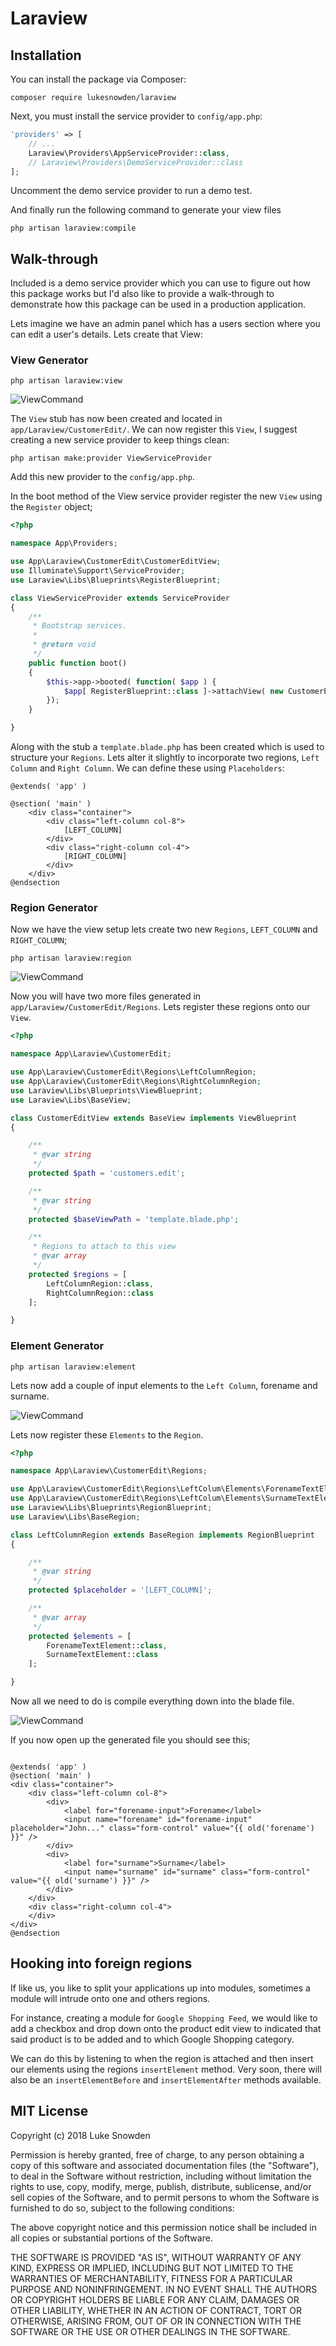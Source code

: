 
# Laraview

## Installation

You can install the package via Composer:

```
composer require lukesnowden/laraview
````

Next, you must install the service provider to `config/app.php`:

```php
'providers' => [
    // ...
    Laraview\Providers\AppServiceProvider::class,
    // Laraview\Providers\DemoServiceProvider::class
];
```

Uncomment the demo service provider to run a demo test.

And finally run the following command to generate your view files

```cli
php artisan laraview:compile
```

## Walk-through

Included is a demo service provider which you can use to figure out how this package works but I'd also 
like to provide a walk-through to demonstrate how this package can be used in a production application.

Lets imagine we have an admin panel which has a users section where you can edit a user's details. Lets 
create that View: 

### View Generator

```cli
php artisan laraview:view
```

![ViewCommand](./readme/laraview-view--customer.edit.png)

The `View` stub has now been created and located in `app/Laraview/CustomerEdit/`. We can now register 
this `View`, I suggest creating a new service provider to keep things clean:

```cli
php artisan make:provider ViewServiceProvider
```

Add this new provider to the `config/app.php`.

In the boot method of the View service provider register the new `View` using the `Register` object;

```php
<?php

namespace App\Providers;

use App\Laraview\CustomerEdit\CustomerEditView;
use Illuminate\Support\ServiceProvider;
use Laraview\Libs\Blueprints\RegisterBlueprint;

class ViewServiceProvider extends ServiceProvider
{
    /**
     * Bootstrap services.
     *
     * @return void
     */
    public function boot()
    {
        $this->app->booted( function( $app ) {
            $app[ RegisterBlueprint::class ]->attachView( new CustomerEditView );
        });
    }

}
``` 

Along with the stub 
a `template.blade.php` has been created which is used to structure your `Regions`. Lets alter it 
slightly to incorporate two regions, `Left Column` and `Right Column`. We can define these using 
`Placeholders`:

```blade
@extends( 'app' )

@section( 'main' )
    <div class="container">
        <div class="left-column col-8">
            [LEFT_COLUMN]
        </div>
        <div class="right-column col-4">
            [RIGHT_COLUMN]
        </div>
    </div>
@endsection
``` 

### Region Generator

Now we have the view setup lets create two new `Regions`, `LEFT_COLUMN` and `RIGHT_COLUMN`;

```cli
php artisan laraview:region
```

![ViewCommand](./readme/laraview-region--customer.edit.png)

Now you will have two more files generated in `app/Laraview/CustomerEdit/Regions`. Lets register 
these regions onto our `View`.

```php
<?php

namespace App\Laraview\CustomerEdit;

use App\Laraview\CustomerEdit\Regions\LeftColumnRegion;
use App\Laraview\CustomerEdit\Regions\RightColumnRegion;
use Laraview\Libs\Blueprints\ViewBlueprint;
use Laraview\Libs\BaseView;

class CustomerEditView extends BaseView implements ViewBlueprint
{

    /**
     * @var string
     */
    protected $path = 'customers.edit';

    /**
     * @var string
     */
    protected $baseViewPath = 'template.blade.php';

    /**
     * Regions to attach to this view
     * @var array
     */
    protected $regions = [
        LeftColumnRegion::class,
        RightColumnRegion::class
    ];

}
```

### Element Generator

```cli
php artisan laraview:element
```

Lets now add a couple of input elements to the `Left Column`, forename and surname.

![ViewCommand](./readme/laraview-element--customer.edit.png)

Lets now register these `Elements` to the `Region`.

```php
<?php

namespace App\Laraview\CustomerEdit\Regions;

use App\Laraview\CustomerEdit\Regions\LeftColum\Elements\ForenameTextElement;
use App\Laraview\CustomerEdit\Regions\LeftColum\Elements\SurnameTextElement;
use Laraview\Libs\Blueprints\RegionBlueprint;
use Laraview\Libs\BaseRegion;

class LeftColumnRegion extends BaseRegion implements RegionBlueprint
{

    /**
     * @var string
     */
    protected $placeholder = '[LEFT_COLUMN]';

    /**
     * @var array
     */
    protected $elements = [
        ForenameTextElement::class,
        SurnameTextElement::class
    ];

}
```

Now all we need to do is compile everything down into the blade file.

![ViewCommand](./readme/laraview-compile--customer.edit.png)

If you now open up the generated file you should see this;

```blade

@extends( 'app' ) 
@section( 'main' )
<div class="container">
	<div class="left-column col-8">
		<div>
			<label for="forename-input">Forename</label>
			<input name="forename" id="forename-input" placeholder="John..." class="form-control" value="{{ old('forename') }}" />
		</div>
		<div>
			<label for="surname">Surname</label>
			<input name="surname" id="surname" class="form-control" value="{{ old('surname') }}" />
		</div>
	</div>
	<div class="right-column col-4">
	</div>
</div>
@endsection
```

## Hooking into foreign regions 

If like us, you like to split your applications up into modules, sometimes a module 
will intrude onto one and others regions.

For instance, creating a module for `Google Shopping Feed`, we would like to add 
a checkbox and drop down onto the product edit view to indicated that said product
is to be added and to which Google Shopping category.

We can do this by listening to when the region is attached and then insert our 
elements using the regions `insertElement` method. Very soon, there will also 
be an `insertElementBefore` and `insertElementAfter` methods available.

## MIT License

Copyright (c) 2018 Luke Snowden

Permission is hereby granted, free of charge, to any person obtaining a copy
of this software and associated documentation files (the "Software"), to deal
in the Software without restriction, including without limitation the rights
to use, copy, modify, merge, publish, distribute, sublicense, and/or sell
copies of the Software, and to permit persons to whom the Software is
furnished to do so, subject to the following conditions:

The above copyright notice and this permission notice shall be included in all
copies or substantial portions of the Software.

THE SOFTWARE IS PROVIDED "AS IS", WITHOUT WARRANTY OF ANY KIND, EXPRESS OR
IMPLIED, INCLUDING BUT NOT LIMITED TO THE WARRANTIES OF MERCHANTABILITY,
FITNESS FOR A PARTICULAR PURPOSE AND NONINFRINGEMENT. IN NO EVENT SHALL THE
AUTHORS OR COPYRIGHT HOLDERS BE LIABLE FOR ANY CLAIM, DAMAGES OR OTHER
LIABILITY, WHETHER IN AN ACTION OF CONTRACT, TORT OR OTHERWISE, ARISING FROM,
OUT OF OR IN CONNECTION WITH THE SOFTWARE OR THE USE OR OTHER DEALINGS IN THE
SOFTWARE.

